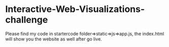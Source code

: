 # Interactive-Web-Visualizations-challenge

Please find my code in startercode folder=>static=>js=>app.js, the index.html will show you the website as well after go live. 
